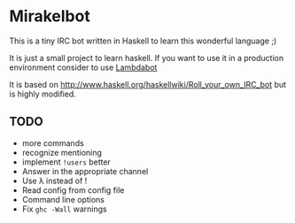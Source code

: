 # Mirakelbot

This is a tiny IRC bot written in Haskell to learn this wonderful language ;)

It is just a small project to learn haskell. If you want to use it in a production environment consider to use [Lambdabot](http://www.haskell.org/haskellwiki/Lambdabot)

It is based on http://www.haskell.org/haskellwiki/Roll_your_own_IRC_bot but is highly modified.

## TODO

* more commands
* recognize mentioning
* implement `!users` better
* Answer in the appropriate channel
* Use λ instead of !
* Read config from config file
* Command line options
* Fix `ghc -Wall` warnings
